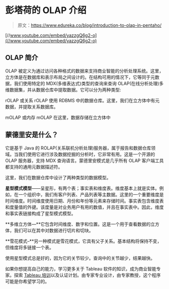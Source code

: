 # 彭塔荷的 OLAP 介绍

> 原文：<https://www.edureka.co/blog/introduction-to-olap-in-pentaho/>

[//www.youtube.com/embed/yazzgQ6g2-o](//www.youtube.com/embed/yazzgQ6g2-o)

## **OLAP 简介**

OLAP 被定义为通过访问各种格式的数据来支持商业智能的分析处理系统。这里，立方体是在数据库和表示布局之间设计的。在结构可用的情况下，它等同于元数据，我们使用特定的 MDX(多维表达式)类型的查询来查询 OLAP(在线分析处理)多维数据集，并从数据仓库中提取数据。它可以分为两种类型:

rOLAP 或关系 rOLAP 使用 RDBMS 中的数据仓库。这里，我们在立方体中有元数据，并提取关系数据库。

mOLAP 或内存 mOLAP 在这里，数据存储在立方体中

## **蒙德里安是什么？**

它是基于 Java 的 ROLAP(关系联机分析处理)服务器，属于报告和数据仓库领域。当我们使用它进行涉及数据挖掘的分析时，它非常有用。这是一个开源的 OLAP 服务器，支持 MDX 查询语言。蒙德里安模式是几乎所有 OLAP 客户端工具都支持的通用元数据描述符。

这里，我们在数据仓库中设计了两种类型的数据模型。

**星型模式模型**——呈星形，有两个表；事实表和维度表。维度基本上就是实体。例如，在一个组织中，我们有客户列表、产品列表等主数据。这里的一个重要维度是时间维度。时间维度使用日期、月份和年份等元素来存储时间。事实表包含维度表和度量值的外键。该度量是对业务用户有用的数值，并且在事实表中。因此，维度和事实表链接构成了星型模式模型。

**多维立方体—**它包含时间维度、数字和位置。这是一个用于查看数据的立方体，我们可以在其中对数据进行切片和切块。

**雪花模式–**另一种模式是雪花模式，它具有父子关系。基本结构将保持不变，但维度将多链接一个表。

使用星型模式总是好的，因为它的关节较少。查询中的关节越少，结果越快。

如果你想提高自己的能力，学习更多关于 Tableau 软件的知识，成为商业智能专家。探索 [Tableau 培训](https://www.edureka.co/tableau-certification-training)以及认证计划。由专家专业设计，由专家教授，这个程序可能是你希望学习的。